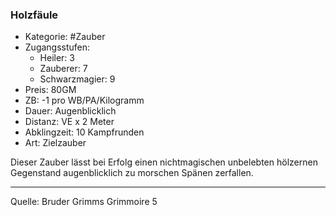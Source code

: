 ### Holzfäule

- Kategorie: #Zauber
- Zugangsstufen:
  - Heiler: 3
  - Zauberer: 7
  - Schwarzmagier: 9
- Preis: 80GM
- ZB: -1 pro WB/PA/Kilogramm
- Dauer: Augenblicklich
- Distanz: VE x 2 Meter
- Abklingzeit: 10 Kampfrunden
- Art: Zielzauber

Dieser Zauber lässt bei Erfolg einen nichtmagischen unbelebten hölzernen Gegenstand augenblicklich zu morschen Spänen zerfallen.

---

Quelle: Bruder Grimms Grimmoire 5
